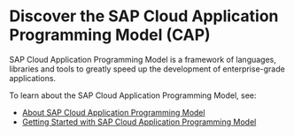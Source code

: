 # Discover the SAP Cloud Application Programming Model (CAP)

SAP Cloud Application Programming Model is a framework of languages, libraries and tools to greatly speed up the development of enterprise-grade applications.

To learn about the SAP Cloud Application Programming Model, see:
* [About SAP Cloud Application Programming Model](https://cap.cloud.sap/docs/about/)
* [Getting Started with SAP Cloud Application Programming Model](https://cap.cloud.sap/docs/get-started/in-a-nutshell)
